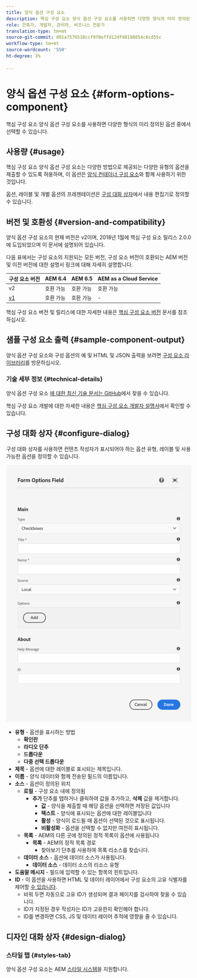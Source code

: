 ```yaml
---
title: 양식 옵션 구성 요소
description: 핵심 구성 요소 양식 옵션 구성 요소를 사용하면 다양한 형식의 미리 정의된 옵션 중에서 선택할 수 있습니다.
role: 건축가, 개발자, 관리자, 비즈니스 전문가
translation-type: tm+mt
source-git-commit: d01a7576518ccf9f0effd12dfd8198854c6cd55c
workflow-type: tm+mt
source-wordcount: '550'
ht-degree: 3%

---
```



# 양식 옵션 구성 요소 {#form-options-component}

핵심 구성 요소 양식 옵션 구성 요소를 사용하면 다양한 형식의 미리 정의된 옵션 중에서 선택할 수 있습니다.

## 사용량 {#usage}

핵심 구성 요소 양식 옵션 구성 요소는 다양한 방법으로 제공되는 다양한 유형의 옵션을 제출할 수 있도록 허용하며, 이 옵션은 [양식 컨테이너 구성 요소](form-container.md)와 함께 사용하기 위한 것입니다.

옵션, 레이블 및 개별 옵션의 프레젠테이션은 [구성 대화 상자](#configure-dialog)에서 내용 편집기로 정의할 수 있습니다.

## 버전 및 호환성 {#version-and-compatibility}

양식 옵션 구성 요소의 현재 버전은 v2이며, 2018년 1월에 핵심 구성 요소 릴리스 2.0.0에 도입되었으며 이 문서에 설명되어 있습니다.

다음 표에서는 구성 요소의 지원되는 모든 버전, 구성 요소 버전이 호환되는 AEM 버전 및 이전 버전에 대한 설명서 링크에 대해 자세히 설명합니다.

| 구성 요소 버전 | AEM 6.4 | AEM 6.5 | AEM as a Cloud Service |
|--- |--- |--- |---|
| v2 | 호환 가능 | 호환 가능 | 호환 가능 |
| [v1](/help/components/v1/form-options-v1.md) | 호환 가능 | 호환 가능 | - |

핵심 구성 요소 버전 및 릴리스에 대한 자세한 내용은 [핵심 구성 요소 버전](/help/versions.md) 문서를 참조하십시오.

## 샘플 구성 요소 출력 {#sample-component-output}

양식 옵션 구성 요소와 구성 옵션의 예 및 HTML 및 JSON 출력을 보려면 [구성 요소 라이브러리](https://adobe.com/go/aem_cmp_library_form_options)를 방문하십시오.

### 기술 세부 정보 {#technical-details}

양식 옵션 구성 요소 [에 대한 최신 기술 문서는 GitHub](https://adobe.com/go/aem_cmp_tech_form_options_v2)에서 찾을 수 있습니다.

핵심 구성 요소 개발에 대한 자세한 내용은 [핵심 구성 요소 개발자 설명서](/help/developing/overview.md)에서 확인할 수 있습니다.

## 구성 대화 상자 {#configure-dialog}

구성 대화 상자를 사용하면 컨텐츠 작성자가 표시되어야 하는 옵션 유형, 레이블 및 사용 가능한 옵션을 정의할 수 있습니다.

![양식 옵션 구성 요소의 편집 대화 상자](/help/assets/form-options-edit.png)

* **유형**  - 옵션을 표시하는 방법
   * **확인란**
   * **라디오 단추**
   * **드롭다운**
   * **다중 선택 드롭다운**
* **제목**  - 옵션에 대한 레이블로 표시되는 제목입니다.
* **이름**  - 양식 데이터와 함께 전송된 필드의 이름입니다.
* **소스**  - 옵션이 정의된 위치
   * **로컬**  - 구성 요소 내에 정의됨
      * **추가** 단추를 탭하거나 클릭하여 값을 추가하고, **삭제** 값을 제거합니다.
         * **값**  - 양식을 제출할 때 해당 옵션을 선택하면 저장된 값입니다
         * **텍스트**  - 양식에 표시되는 옵션에 대한 레이블입니다
         * **활성**  - 양식이 로드될 때 옵션이 선택된 것으로 표시됩니다.
         * **비활성화**  - 옵션을 선택할 수 없지만 여전히 표시됩니다.
   * **목록**  - AEM의 다른 곳에 정의된 정적 목록이 옵션에 사용됩니다
      * **목록**  - AEM의 정적 목록 경로
         * 찾아보기 단추를 사용하여 목록 리소스를 찾습니다.
   * **데이터 소스**  - 옵션에 데이터 소스가 사용됩니다.
      * **데이터 소스**  - 데이터 소스의 리소스 유형
* **도움말 메시지**  - 필드에 입력할 수 있는 항목의 힌트입니다.
* **ID**  - 이 옵션을 사용하면 HTML 및 데이터 레이어에서 구성 요소의 고유 식별자를 제어할  [수 있습니다](/help/developing/data-layer/overview.md).
   * 비워 두면 자동으로 고유 ID가 생성되며 결과 페이지를 검사하여 찾을 수 있습니다.
   * ID가 지정된 경우 작성자는 ID가 고유한지 확인해야 합니다.
   * ID를 변경하면 CSS, JS 및 데이터 레이어 추적에 영향을 줄 수 있습니다.

## 디자인 대화 상자 {#design-dialog}

### 스타일 탭 {#styles-tab}

양식 옵션 구성 요소는 AEM [스타일 시스템](/help/get-started/authoring.md#component-styling)을 지원합니다.
